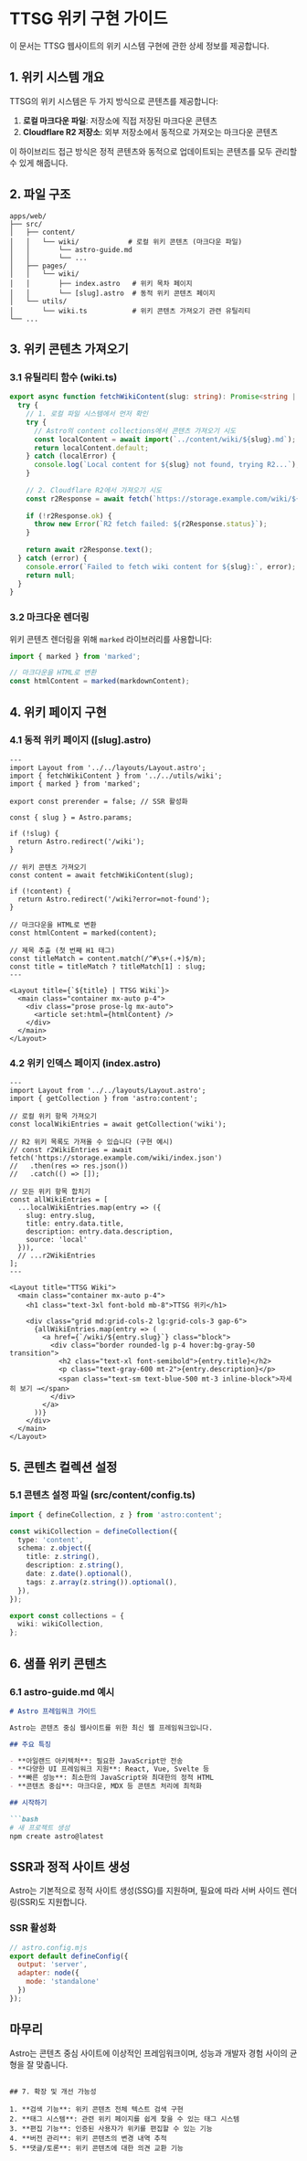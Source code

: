 # TTSG 위키 구현 가이드

이 문서는 TTSG 웹사이트의 위키 시스템 구현에 관한 상세 정보를 제공합니다.

## 1. 위키 시스템 개요

TTSG의 위키 시스템은 두 가지 방식으로 콘텐츠를 제공합니다:

1. **로컬 마크다운 파일**: 저장소에 직접 저장된 마크다운 콘텐츠
2. **Cloudflare R2 저장소**: 외부 저장소에서 동적으로 가져오는 마크다운 콘텐츠

이 하이브리드 접근 방식은 정적 콘텐츠와 동적으로 업데이트되는 콘텐츠를 모두 관리할 수 있게 해줍니다.

## 2. 파일 구조

```
apps/web/
├── src/
│   ├── content/
│   │   └── wiki/            # 로컬 위키 콘텐츠 (마크다운 파일)
│   │       └── astro-guide.md
│   │       └── ...
│   ├── pages/
│   │   └── wiki/
│   │       ├── index.astro   # 위키 목차 페이지
│   │       └── [slug].astro  # 동적 위키 콘텐츠 페이지
│   └── utils/
│       └── wiki.ts           # 위키 콘텐츠 가져오기 관련 유틸리티
└── ...
```

## 3. 위키 콘텐츠 가져오기

### 3.1 유틸리티 함수 (wiki.ts)

```typescript
export async function fetchWikiContent(slug: string): Promise<string | null> {
  try {
    // 1. 로컬 파일 시스템에서 먼저 확인
    try {
      // Astro의 content collections에서 콘텐츠 가져오기 시도
      const localContent = await import(`../content/wiki/${slug}.md`);
      return localContent.default;
    } catch (localError) {
      console.log(`Local content for ${slug} not found, trying R2...`);
    }
    
    // 2. Cloudflare R2에서 가져오기 시도
    const r2Response = await fetch(`https://storage.example.com/wiki/${slug}.md`);
    
    if (!r2Response.ok) {
      throw new Error(`R2 fetch failed: ${r2Response.status}`);
    }
    
    return await r2Response.text();
  } catch (error) {
    console.error(`Failed to fetch wiki content for ${slug}:`, error);
    return null;
  }
}
```

### 3.2 마크다운 렌더링

위키 콘텐츠 렌더링을 위해 `marked` 라이브러리를 사용합니다:

```typescript
import { marked } from 'marked';

// 마크다운을 HTML로 변환
const htmlContent = marked(markdownContent);
```

## 4. 위키 페이지 구현

### 4.1 동적 위키 페이지 ([slug].astro)

```astro
---
import Layout from '../../layouts/Layout.astro';
import { fetchWikiContent } from '../../utils/wiki';
import { marked } from 'marked';

export const prerender = false; // SSR 활성화

const { slug } = Astro.params;

if (!slug) {
  return Astro.redirect('/wiki');
}

// 위키 콘텐츠 가져오기
const content = await fetchWikiContent(slug);

if (!content) {
  return Astro.redirect('/wiki?error=not-found');
}

// 마크다운을 HTML로 변환
const htmlContent = marked(content);

// 제목 추출 (첫 번째 H1 태그)
const titleMatch = content.match(/^#\s+(.+)$/m);
const title = titleMatch ? titleMatch[1] : slug;
---

<Layout title={`${title} | TTSG Wiki`}>
  <main class="container mx-auto p-4">
    <div class="prose prose-lg mx-auto">
      <article set:html={htmlContent} />
    </div>
  </main>
</Layout>
```

### 4.2 위키 인덱스 페이지 (index.astro)

```astro
---
import Layout from '../../layouts/Layout.astro';
import { getCollection } from 'astro:content';

// 로컬 위키 항목 가져오기
const localWikiEntries = await getCollection('wiki');

// R2 위키 목록도 가져올 수 있습니다 (구현 예시)
// const r2WikiEntries = await fetch('https://storage.example.com/wiki/index.json')
//   .then(res => res.json())
//   .catch(() => []);

// 모든 위키 항목 합치기
const allWikiEntries = [
  ...localWikiEntries.map(entry => ({
    slug: entry.slug,
    title: entry.data.title,
    description: entry.data.description,
    source: 'local'
  })),
  // ...r2WikiEntries
];
---

<Layout title="TTSG Wiki">
  <main class="container mx-auto p-4">
    <h1 class="text-3xl font-bold mb-8">TTSG 위키</h1>
    
    <div class="grid md:grid-cols-2 lg:grid-cols-3 gap-6">
      {allWikiEntries.map(entry => (
        <a href={`/wiki/${entry.slug}`} class="block">
          <div class="border rounded-lg p-4 hover:bg-gray-50 transition">
            <h2 class="text-xl font-semibold">{entry.title}</h2>
            <p class="text-gray-600 mt-2">{entry.description}</p>
            <span class="text-sm text-blue-500 mt-3 inline-block">자세히 보기 →</span>
          </div>
        </a>
      ))}
    </div>
  </main>
</Layout>
```

## 5. 콘텐츠 컬렉션 설정

### 5.1 콘텐츠 설정 파일 (src/content/config.ts)

```typescript
import { defineCollection, z } from 'astro:content';

const wikiCollection = defineCollection({
  type: 'content',
  schema: z.object({
    title: z.string(),
    description: z.string(),
    date: z.date().optional(),
    tags: z.array(z.string()).optional(),
  }),
});

export const collections = {
  wiki: wikiCollection,
};
```

## 6. 샘플 위키 콘텐츠

### 6.1 astro-guide.md 예시

```markdown
# Astro 프레임워크 가이드

Astro는 콘텐츠 중심 웹사이트를 위한 최신 웹 프레임워크입니다.

## 주요 특징

- **아일랜드 아키텍처**: 필요한 JavaScript만 전송
- **다양한 UI 프레임워크 지원**: React, Vue, Svelte 등
- **빠른 성능**: 최소한의 JavaScript와 최대한의 정적 HTML
- **콘텐츠 중심**: 마크다운, MDX 등 콘텐츠 처리에 최적화

## 시작하기

```bash
# 새 프로젝트 생성
npm create astro@latest
```

## SSR과 정적 사이트 생성

Astro는 기본적으로 정적 사이트 생성(SSG)를 지원하며, 필요에 따라 서버 사이드 렌더링(SSR)도 지원합니다.

### SSR 활성화

```js
// astro.config.mjs
export default defineConfig({
  output: 'server',
  adapter: node({
    mode: 'standalone'
  })
});
```

## 마무리

Astro는 콘텐츠 중심 사이트에 이상적인 프레임워크이며, 성능과 개발자 경험 사이의 균형을 잘 맞춥니다.
```

## 7. 확장 및 개선 가능성

1. **검색 기능**: 위키 콘텐츠 전체 텍스트 검색 구현
2. **태그 시스템**: 관련 위키 페이지를 쉽게 찾을 수 있는 태그 시스템
3. **편집 기능**: 인증된 사용자가 위키를 편집할 수 있는 기능
4. **버전 관리**: 위키 콘텐츠의 변경 내역 추적
5. **댓글/토론**: 위키 콘텐츠에 대한 의견 교환 기능
